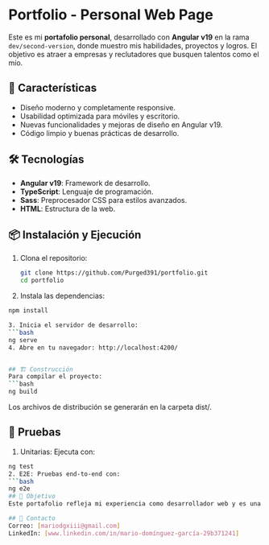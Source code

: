 # Portfolio - Personal Web Page

Este es mi **portafolio personal**, desarrollado con **Angular v19** en la rama `dev/second-version`, donde muestro mis habilidades, proyectos y logros. El objetivo es atraer a empresas y reclutadores que busquen talentos como el mío.

## 🚀 Características

- Diseño moderno y completamente responsive.
- Usabilidad optimizada para móviles y escritorio.
- Nuevas funcionalidades y mejoras de diseño en Angular v19.
- Código limpio y buenas prácticas de desarrollo.

## 🛠️ Tecnologías

- **Angular v19**: Framework de desarrollo.
- **TypeScript**: Lenguaje de programación.
- **Sass**: Preprocesador CSS para estilos avanzados.
- **HTML**: Estructura de la web.

## 📦 Instalación y Ejecución

1. Clona el repositorio:
   ```bash
   git clone https://github.com/Purged391/portfolio.git
   cd portfolio
2. Instala las dependencias:
  ```bash
  npm install

3. Inicia el servidor de desarrollo:
  ```bash
  ng serve
4. Abre en tu navegador: http://localhost:4200/


## 🏗️ Construcción
Para compilar el proyecto:
  ```bash
  ng build
  ```
Los archivos de distribución se generarán en la carpeta dist/.

## 🧪 Pruebas
1. Unitarias: Ejecuta con:
  ```bash
  ng test
2. E2E: Pruebas end-to-end con:
  ```bash
  ng e2e
## 🎯 Objetivo
Este portafolio refleja mi experiencia como desarrollador web y es una herramienta clave para mi búsqueda de empleo.

## 💌 Contacto
Correo: [mariodgxiii@gmail.com]
LinkedIn: [www.linkedin.com/in/mario-domínguez-garcía-29b371241]

